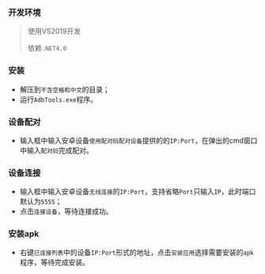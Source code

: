 ### 开发环境
> 使用VS2019开发
> 
> 依赖`.NET4.0`

### 安装
- 解压到`不含空格和中文`的目录；
- 运行`AdbTools.exe`程序。

### 设备配对
- 输入框中输入安卓设备`使用配对码配对设备`提供的的`IP:Port`，在弹出的cmd窗口中输入`配对码`完成配对。

### 设备连接
- 输入框中输入安卓设备`无线连接`的`IP:Port`，支持省略`Port`只输入`IP`，此时端口默认为`5555`；
- 点击`连接设备`，等待连接成功。

### 安装apk
- 右键`已连接列表`中的设备`IP:Port`形式的地址，点击`安装应用`选择需要安装的`apk`程序，等待完成安装。



